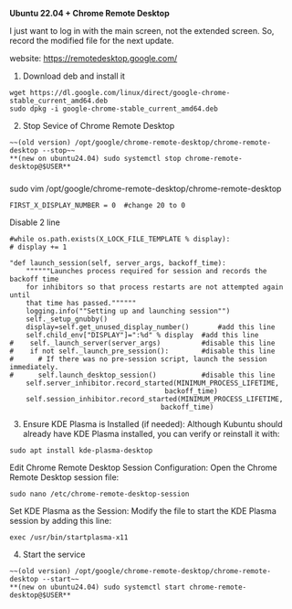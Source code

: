 **Ubuntu 22.04 + Chrome Remote Desktop**

I just want to log in with the main screen, not the extended screen. So, record the modified file for the next update.

website: https://remotedesktop.google.com/
1. Download deb and install it
```
wget https://dl.google.com/linux/direct/google-chrome-stable_current_amd64.deb
sudo dpkg -i google-chrome-stable_current_amd64.deb
```

2. Stop Sevice of Chrome Remote Desktop
```
~~(old version) /opt/google/chrome-remote-desktop/chrome-remote-desktop --stop~~
**(new on ubuntu24.04) sudo systemctl stop chrome-remote-desktop@$USER**
```

###

sudo vim /opt/google/chrome-remote-desktop/chrome-remote-desktop

```
FIRST_X_DISPLAY_NUMBER = 0  #change 20 to 0
```


Disable 2 line
```
#while os.path.exists(X_LOCK_FILE_TEMPLATE % display):
# display += 1
```

```
"def launch_session(self, server_args, backoff_time):
    """"""Launches process required for session and records the backoff time
    for inhibitors so that process restarts are not attempted again until
    that time has passed.""""""
    logging.info(""Setting up and launching session"")
    self._setup_gnubby()
    display=self.get_unused_display_number()       #add this line
    self.child_env["DISPLAY"]=":%d" % display  #add this line
#    self._launch_server(server_args)		   #disable this line
#    if not self._launch_pre_session():		   #disable this line
#      # If there was no pre-session script, launch the session immediately.
#      self.launch_desktop_session()		   #disable this line
    self.server_inhibitor.record_started(MINIMUM_PROCESS_LIFETIME,
                                      backoff_time)
    self.session_inhibitor.record_started(MINIMUM_PROCESS_LIFETIME,
                                     backoff_time)
```

3. Ensure KDE Plasma is Installed (if needed): Although Kubuntu should already have KDE Plasma installed, you can verify or reinstall it with:
```
sudo apt install kde-plasma-desktop 
```
Edit Chrome Remote Desktop Session Configuration:
Open the Chrome Remote Desktop session file:
```
sudo nano /etc/chrome-remote-desktop-session
```
Set KDE Plasma as the Session: Modify the file to start the KDE Plasma session by adding this line:
```
exec /usr/bin/startplasma-x11
```
4. Start the service
```
~~(old version) /opt/google/chrome-remote-desktop/chrome-remote-desktop --start~~
**(new on ubuntu24.04) sudo systemctl start chrome-remote-desktop@$USER**
```
